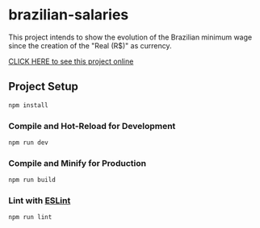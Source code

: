# brazilian-salaries

This project intends to show the evolution of the Brazilian minimum wage since the creation of the "Real (R$)" as currency.

[CLICK HERE to see this project online](https://salario-minimo-brasileiro.netlify.app/)

## Project Setup

```sh
npm install
```

### Compile and Hot-Reload for Development

```sh
npm run dev
```

### Compile and Minify for Production

```sh
npm run build
```

### Lint with [ESLint](https://eslint.org/)

```sh
npm run lint
```

